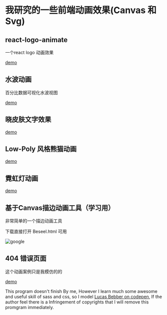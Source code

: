 
# 我研究的一些前端动画效果(Canvas 和 Svg)

## react-logo-animate

一个react logo 动画效果

[demo](http://codepen.io/numerhero/embed/bwOBGz/?height=800&theme-id=0&default-tab=result&embed-version=2)

## 水波动画

百分比数据可视化水波视图

[demo](http://codepen.io/numerhero/embed/rWBKJp/?height=600&theme-id=0&default-tab=result&embed-version=2)

## 晓皮肤文字效果

[demo](http://codepen.io/numerhero/embed/KNNJwV/?height=319&theme-id=0&default-tab=result&embed-version=2)


## Low-Poly 风格熊猫动画

[demo](http://codepen.io/numerhero/embed/PbpwmE/?height=592&theme-id=0&default-tab=result&embed-version=2)

## 霓虹灯动画

[demo](http://codepen.io/numerhero/embed/KNZRGz/?height=650&theme-id=0&default-tab=result&embed-version=2)


## 基于Canvas描边动画工具（学习用）

非常简单的一个描边动画工具

下载直接打开 Beseel.html 可用

![google](http://numerhero.github.io/assets/download/animations/google.gif)

## 404 错误页面

这个动画案例只是我模仿的的

[demo](http://codepen.io/numerhero/embed/VPGpdz/?height=430&theme-id=0&default-tab=result&embed-version=2)

This program doesn't finish By me, However I learn much some awesome and useful skill of sass and css, so I model [Lucas Bebber on codepen](http://codepen.io/lbebber/pen/ypgql/), If the author feel there is a Infringement of copyrights that I will remove this promgram immediately.
